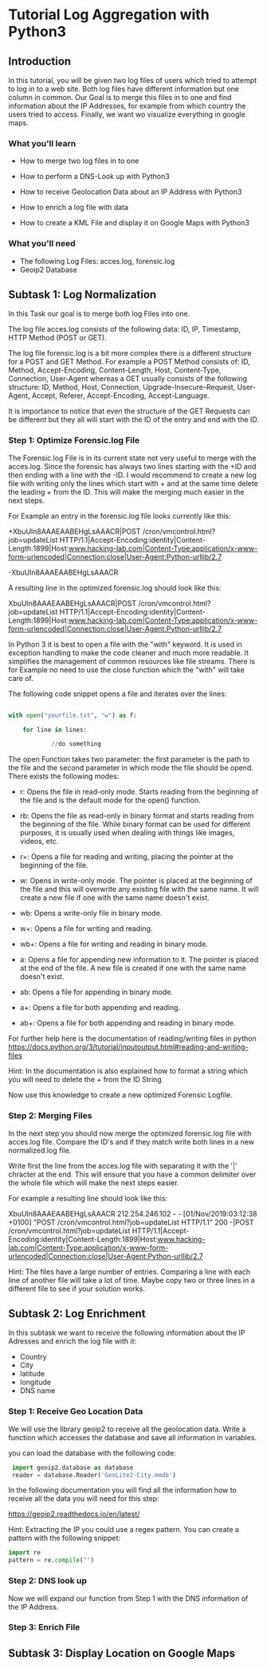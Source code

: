  

# Tutorial Log Aggregation with Python3 

  

## Introduction 

In this tutorial, you will be given two log files of users which tried to attempt to log in to a web site. Both log files have different information but one column in common. Our Goal is to merge this files in to one and find information about the IP Addresses, for example from which country the users tried to access. Finally, we want wo visualize everything in google maps. 


### What you'll learn 

* How to merge two log files in to one 

* How to perform a DNS-Look up with Python3 

* How to receive Geolocation Data about an IP Address with Python3 

* How to enrich a log file with data 

* How to create a KML File and display it on Google Maps with Python3 

  

### What you'll need 

* The following Log Files: acces.log, forensic.log 
* Geoip2 Database

  

## Subtask 1: Log Normalization 

  

In this Task our goal is to merge both log Files into one.  

  

The log file acces.log consists of the following data: ID, IP, Timestamp, HTTP Method (POST or GET). 

  

The log file forensic.log is a bit more complex there is a different structure for a POST and GET Method. For example a POST Method consists of: ID, Method, Accept-Encoding, Content-Length, Host, Content-Type, Connection, User-Agent whereas a GET usually consists of the following structure: ID, Method, Host, Connection, Upgrade-Insecure-Request, User-Agent, Accept, Referer, Accept-Encoding, Accept-Language. 

  

It is importance to notice that even the structure of the GET Requests can be different but they all will start with the ID of the entry and end with the ID. 

  

### Step 1: Optimize Forensic.log File 

  

The Forensic.log File is in its current state not very useful to merge with the acces.log. Since the forensic has always two lines starting with the +ID and then ending with a line with the -ID. I would recommend to create a new log file with writing only the lines which start with + and at the same time delete the leading + from the ID. This will make the merging much easier in the next steps. 

For Example an entry in the forensic.log file looks currently like this:

+XbuUln8AAAEAABEHgLsAAACR|POST /cron/vmcontrol.html?job=updateList HTTP/1.1|Accept-Encoding:identity|Content-Length:1899|Host:www.hacking-lab.com|Content-Type:application/x-www-form-urlencoded|Connection:close|User-Agent:Python-urllib/2.7

-XbuUln8AAAEAABEHgLsAAACR

A resulting line in the optimized forensic.log should look like this:

XbuUln8AAAEAABEHgLsAAACR|POST /cron/vmcontrol.html?job=updateList HTTP/1.1|Accept-Encoding:identity|Content-Length:1899|Host:www.hacking-lab.com|Content-Type:application/x-www-form-urlencoded|Connection:close|User-Agent:Python-urllib/2.7

  
In Python 3 it is best to open a file with the "with" keyword. It is used in exception handling to make the code cleaner and much more readable. It simplifies the management of common resources like file streams. There is for Example no need to use the close function which the "with" will take care of. 

  
The following code snippet opens a file and iterates over the lines: 

  

```python 

with open("yourfile.txt", "w") as f: 

    for line in lines: 

            //do something 

``` 

The open Function takes two parameter: the first parameter is the path to the file and the second parameter in which mode the file should be opend. There exists the following modes: 

* r: Opens the file in read-only mode. Starts reading from the beginning of the file and is the default mode for the open() function. 

* rb: Opens the file as read-only in binary format and starts reading from the beginning of the file. While binary format can be used for different purposes, it is usually used when dealing with things like images, videos, etc. 

* r+: Opens a file for reading and writing, placing the pointer at the beginning of the file. 

* w: Opens in write-only mode. The pointer is placed at the beginning of the file and this will overwrite any existing file with the same name. It will create a new file if one with the same name doesn't exist. 

* wb: Opens a write-only file in binary mode. 

* w+: Opens a file for writing and reading. 

* wb+: Opens a file for writing and reading in binary mode. 

* a: Opens a file for appending new information to it. The pointer is placed at the end of the file. A new file is created if one with the same name doesn't exist. 

* ab: Opens a file for appending in binary mode. 

* a+: Opens a file for both appending and reading. 

* ab+: Opens a file for both appending and reading in binary mode. 

  

For further help here is the documentation of reading/writing files in python https://docs.python.org/3/tutorial/inputoutput.html#reading-and-writing-files 

  
Hint: In the documentation is also explained how to format a string which you will need to delete the + from the ID String 


Now use this knowledge to create a new optimized Forensic Logfile. 


### Step 2: Merging Files 


In the next step you should now merge the optimized forensic.log file with acces.log file. Compare the ID's and if they match write both lines in a new normalized.log file.

Write first the line from the acces.log file with separating it with the '|' chracter at the end. This will ensure that you have a common delimiter over the whole file which will make the next steps easier.

For example a resulting line should look like this:

XbuUln8AAAEAABEHgLsAAACR 212.254.246.102 - - [01/Nov/2019:03:12:38 +0100] "POST /cron/vmcontrol.html?job=updateList HTTP/1.1" 200 -|POST /cron/vmcontrol.html?job=updateList HTTP/1.1|Accept-Encoding:identity|Content-Length:1899|Host:www.hacking-lab.com|Content-Type:application/x-www-form-urlencoded|Connection:close|User-Agent:Python-urllib/2.7

Hint: The files have a large number of entries. Comparing a line with each line of another file will take a lot of time. Maybe copy two or three lines in a different file to see if your solution works.
  

## Subtask 2: Log Enrichment 

In this subtask we want to receive the following information about the IP Adresses and enrich the log file with it:
* Country
* City
* latitude
* longitude
* DNS name
  

### Step 1: Receive Geo Location Data 

We will use the library geoip2 to receive all the geolocation data. Write a function which accesses the database and save all information in variables.

you can load the database with the following code:

```python 
 import geoip2.database as database
 reader = database.Reader('GeoLite2-City.mmdb')
``` 

In the following documentation you will find all the information how to receive all the data you will need for this step:

https://geoip2.readthedocs.io/en/latest/

Hint: Extracting the IP you could use a regex pattern. You can create a pattern with the following snippet:
```python 
import re
pattern = re.compile("")
``` 

### Step 2: DNS look up

Now we will expand our function from Step 1 with the DNS information of the IP Address.

### Step 3: Enrich File

  

## Subtask 3: Display Location on Google Maps 

 

 
